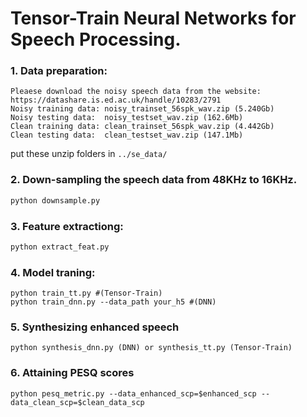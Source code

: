# Tensor-Train Neural Networks for Speech Processing. 

### 1. Data preparation: 
```
Pleaese download the noisy speech data from the website: https://datashare.is.ed.ac.uk/handle/10283/2791 
Noisy training data: noisy_trainset_56spk_wav.zip (5.240Gb)
Noisy testing data:  noisy_testset_wav.zip (162.6Mb)
Clean training data: clean_trainset_56spk_wav.zip (4.442Gb)
Clean testing data:  clean_testset_wav.zip (147.1Mb)
```
put these unzip folders in `../se_data/`
### 2. Down-sampling the speech data from 48KHz to 16KHz. 
```python
python downsample.py 
```
### 3. Feature extractiong: 
```python
python extract_feat.py 
```

### 4. Model traning: 
```
python train_tt.py #(Tensor-Train) 
python train_dnn.py --data_path your_h5 #(DNN)
```

### 5. Synthesizing enhanced speech
```
python synthesis_dnn.py (DNN) or synthesis_tt.py (Tensor-Train)
```

### 6. Attaining PESQ scores
```
python pesq_metric.py --data_enhanced_scp=$enhanced_scp --data_clean_scp=$clean_data_scp
```
